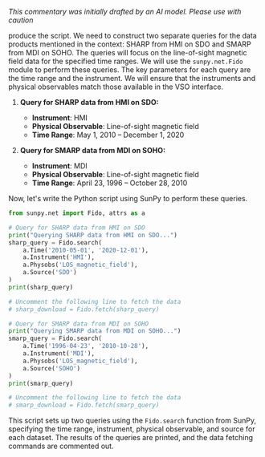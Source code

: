 _This commentary was initially drafted by an AI model. Please use with caution_

produce the script. We need to construct two separate queries for the data products mentioned in the context: SHARP from HMI on SDO and SMARP from MDI on SOHO. The queries will focus on the line-of-sight magnetic field data for the specified time ranges. We will use the `sunpy.net.Fido` module to perform these queries. The key parameters for each query are the time range and the instrument. We will ensure that the instruments and physical observables match those available in the VSO interface.

1. **Query for SHARP data from HMI on SDO:**
   - **Instrument**: HMI
   - **Physical Observable**: Line-of-sight magnetic field
   - **Time Range**: May 1, 2010 – December 1, 2020

2. **Query for SMARP data from MDI on SOHO:**
   - **Instrument**: MDI
   - **Physical Observable**: Line-of-sight magnetic field
   - **Time Range**: April 23, 1996 – October 28, 2010

Now, let's write the Python script using SunPy to perform these queries.

```python
from sunpy.net import Fido, attrs as a

# Query for SHARP data from HMI on SDO
print("Querying SHARP data from HMI on SDO...")
sharp_query = Fido.search(
    a.Time('2010-05-01', '2020-12-01'),
    a.Instrument('HMI'),
    a.Physobs('LOS_magnetic_field'),
    a.Source('SDO')
)
print(sharp_query)

# Uncomment the following line to fetch the data
# sharp_download = Fido.fetch(sharp_query)

# Query for SMARP data from MDI on SOHO
print("Querying SMARP data from MDI on SOHO...")
smarp_query = Fido.search(
    a.Time('1996-04-23', '2010-10-28'),
    a.Instrument('MDI'),
    a.Physobs('LOS_magnetic_field'),
    a.Source('SOHO')
)
print(smarp_query)

# Uncomment the following line to fetch the data
# smarp_download = Fido.fetch(smarp_query)
```

This script sets up two queries using the `Fido.search` function from SunPy, specifying the time range, instrument, physical observable, and source for each dataset. The results of the queries are printed, and the data fetching commands are commented out.
